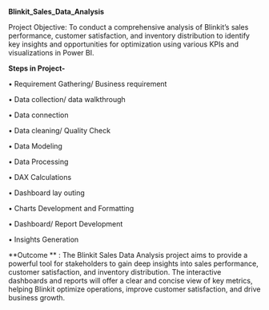 **Blinkit_Sales_Data_Analysis**

Project Objective: To conduct a comprehensive analysis of Blinkit’s sales performance, customer satisfaction, and inventory distribution to identify key insights and opportunities for optimization using various KPIs and visualizations in Power BI.

**Steps in Project-**

•	Requirement Gathering/ Business requirement

•	Data collection/ data walkthrough

•	Data connection

•	Data cleaning/ Quality Check

•	Data Modeling

•	Data Processing

•	DAX Calculations

•	Dashboard lay outing

•	Charts Development and Formatting

•	Dashboard/ Report Development

•	Insights Generation

**Outcome ** : The Blinkit Sales Data Analysis project aims to provide a powerful tool for stakeholders to gain deep insights into sales performance, customer satisfaction, and inventory distribution. The interactive dashboards and reports will offer a clear and concise view of key metrics, helping Blinkit optimize operations, improve customer satisfaction, and drive business growth.
